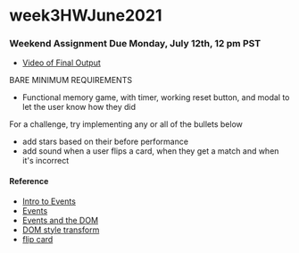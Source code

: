 # week3HWJune2021

### Weekend Assignment Due Monday, July 12th, 12 pm PST
- [Video of Final Output](https://drive.google.com/file/d/1MprsKsvwg6moGq72mV2AwmsKMzcf4OBK/view?usp=sharing)

BARE MINIMUM REQUIREMENTS 
- Functional memory game, with timer, working reset button, and modal to let the user know how they did

For a challenge, try implementing any or all of the bullets below
- add stars based on their before performance
- add sound when a user flips a card, when they get a match and when it's incorrect

#### Reference
- [Intro to Events](https://developer.mozilla.org/en-US/docs/Learn/JavaScript/Building_blocks/Events)
- [Events](https://developer.mozilla.org/en-US/docs/Web/Events)
- [Events and the DOM](https://developer.mozilla.org/en-US/docs/Web/API/Document_Object_Model/Events)
- [DOM style transform](https://www.w3schools.com/jsref/prop_style_transform.asp)
- [flip card](https://jsfiddle.net/kds0dy8f/)
